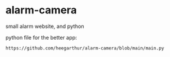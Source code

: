 # alarm-camera
small alarm website, and python


python file for the better app: 
```
https://github.com/heegarthur/alarm-camera/blob/main/main.py
```
